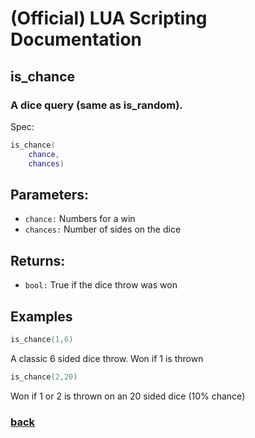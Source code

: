 
# (Official) LUA Scripting Documentation

## is_chance

### A dice query (same as is_random).

Spec:
```lua
is_chance(
	chance,
	chances)
```
## Parameters:
- `chance:` Numbers for a win
- `chances:` Number of sides on the dice

## Returns:
- `bool:` True if the dice throw was won

## Examples
```lua
is_chance(1,6)
```
A classic 6 sided dice throw. Won if 1 is thrown
```lua
is_chance(2,20)
```
Won if 1 or 2 is thrown on an 20 sided dice (10% chance)

### [back](../other)
